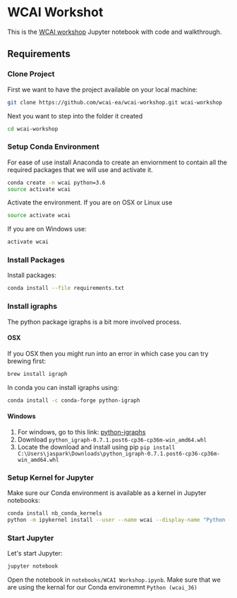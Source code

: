 # WCAI Workshot

This is the [WCAI workshop](https://events.wharton.upenn.edu/wcai-conference/agenda/) Jupyter notebook with code and walkthrough.

## Requirements

### Clone Project
First we want to have the project available on your local machine:
```bash
git clone https://github.com/wcai-ea/wcai-workshop.git wcai-workshop
```
Next you want to step into the folder it created
```bash
cd wcai-workshop
```


### Setup Conda Environment
For ease of use install Anaconda to create an enviornment to contain all the required packages that we will use and activate it.
```bash
conda create -n wcai python=3.6
source activate wcai
```

Activate the environment. If you are on OSX or Linux use 
```bash
source activate wcai
```
If you are on Windows use:
```bash
activate wcai
```

### Install Packages
Install packages:
```bash
conda install --file requirements.txt
```


### Install igraphs
The python package igraphs is a bit more involved process.

#### OSX
If you OSX then you might run into an error in which case you can try brewing first:
```bash
brew install igraph
```

In conda you can install igraphs using:
```bash
conda install -c conda-forge python-igraph 
```

#### Windows
 1. For windows, go to this link: [python-igraphs](https://www.lfd.uci.edu/~gohlke/pythonlibs/#python-igraph)
 2. Download `python_igraph‑0.7.1.post6‑cp36‑cp36m‑win_amd64.whl`
 3. Locate the download and install using pip ```pip install C:\Users\jaspark\Downloads\python_igraph-0.7.1.post6-cp36-cp36m-win_amd64.whl```


### Setup Kernel for Jupyter
Make sure our Conda environment is available as a kernel in Jupyter notebooks:
```bash
conda install nb_conda_kernels
python -m ipykernel install --user --name wcai --display-name "Python (wcai_36)"
```


### Start Jupyter
Let's start Jupyter:
```bash
jupyter notebook
```
Open the notebook in `notebooks/WCAI Workshop.ipynb`. 
Make sure that we are using the kernal for our Conda environemnt `Python (wcai_36)`

